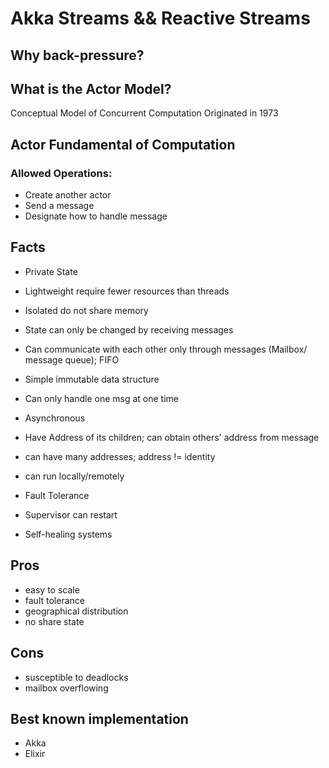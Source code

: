 # Akka Streams && Reactive Streams

## Why back-pressure? 


## What is the Actor Model?
Conceptual Model of Concurrent Computation Originated in 1973

## Actor Fundamental of Computation 
### Allowed Operations:
- Create another actor
- Send a message
- Designate how to handle message 

## Facts 
- Private State 

- Lightweight require fewer resources than threads

- Isolated do not share memory

- State can only be changed by receiving messages 

- Can communicate with each other only through messages (Mailbox/ message queue); FIFO

- Simple immutable data structure 

- Can only handle one msg at one time 

- Asynchronous 

- Have Address of its children; can obtain others' address from message 
- can have many addresses; address != identity

- can run locally/remotely 


- Fault Tolerance 
- Supervisor can restart 

- Self-healing systems 

## Pros
- easy to scale
- fault tolerance
- geographical distribution
- no share state 

## Cons
- susceptible to deadlocks
- mailbox overflowing 


## Best known implementation
- Akka
- Elixir
